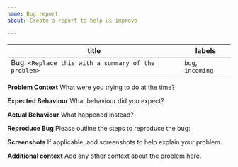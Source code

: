 ```yaml
---
name: Bug report
about: Create a report to help us improve

---
```


title | labels
------------ | -------------
Bug: `<Replace this with a summary of the problem>` | `bug`, `incoming`

**Problem Context**
What were you trying to do at the time? 


**Expected Behaviour**
What behaviour did you expect?


**Actual Behaviour**
What happened instead?


**Reproduce Bug**
Please outline the steps to reproduce the bug:


**Screenshots**
If applicable, add screenshots to help explain your problem.


**Additional context**
Add any other context about the problem here.
